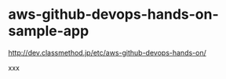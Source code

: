 aws-github-devops-hands-on-sample-app
=====================================

http://dev.classmethod.jp/etc/aws-github-devops-hands-on/

xxx
